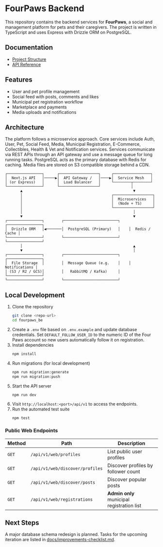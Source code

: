 # FourPaws Backend

This repository contains the backend services for **FourPaws**, a social and management platform for pets and their caregivers. The project is written in TypeScript and uses Express with Drizzle ORM on PostgreSQL.

## Documentation
* [Project Structure](docs/file-structure.md)
* [API Reference](docs/api-reference.md)

## Features
- User and pet profile management
- Social feed with posts, comments and likes
- Municipal pet registration workflow
- Marketplace and payments
- Media uploads and notifications

## Architecture
The platform follows a microservice approach. Core services include Auth, User, Pet, Social Feed, Media, Municipal Registration, E-Commerce, Collectibles, Health & Vet and Notification services. Services communicate via REST APIs through an API gateway and use a message queue for long running tasks. PostgreSQL acts as the primary database with Redis for caching. Media files are stored on S3 compatible storage behind a CDN.

```
┌────────────────┐      ┌──────────────────┐     ┌─────────────────┐
│  Next.js API   │─────▶│  API Gateway /   │────▶│  Service Mesh   │
│ (or Express)   │      │  Load Balancer   │     └────────┬────────┘
└────────────────┘      └──────────────────┘              │
       ▲                                                   ▼
       │                                         ┌──────────────────┐
       │                                         │  Microservices   │
       │                                         │  (Node + TS)     │
       │                                         └──────────────────┘
       │                                                   │
       ▼                                                   ▼
┌────────────────┐        ┌─────────────────────────┐    ┌────────────────┐
│  Drizzle ORM   │◀───────│  PostgreSQL (Primary)   │    │  Redis / Cache │
└────────────────┘        └─────────────────────────┘    └────────────────┘
       │                                                   ▲
       ▼                                                   │
┌────────────────┐        ┌─────────────────────────┐    ┌────────────────┐
│  File Storage  │        │  Message Queue (e.g.    │    │  Notifications │
│ (S3 / R2 / GCS)│        │   RabbitMQ / Kafka)     │    └────────────────┘
└────────────────┘        └─────────────────────────┘
```

## Local Development
1. Clone the repository
   ```bash
   git clone <repo-url>
   cd fourpaws_be
   ```
2. Create a `.env` file based on `.env.example` and update database credentials.
   Set `DEFAULT_FOLLOW_USER_ID` to the numeric ID of the Four Paws account so
   new users automatically follow it on registration.
3. Install dependencies
   ```bash
   npm install
   ```
4. Run migrations (for local development)
   ```bash
   npm run migration:generate
   npm run migration:push
   ```
5. Start the API server
   ```bash
   npm run dev
   ```
6. Visit `http://localhost:<port>/api/v1` to access the endpoints.
7. Run the automated test suite
   ```bash
   npm test
   ```

### Public Web Endpoints

| Method | Path | Description |
| ------ | ---- | ----------- |
| `GET`  | `/api/v1/web/profiles` | List public user profiles |
| `GET`  | `/api/v1/web/discover/profiles` | Discover profiles by follower count |
| `GET`  | `/api/v1/web/discover/posts` | Discover popular posts |
| `GET`  | `/api/v1/web/registrations` | **Admin only** municipal registration list |

## Next Steps
A major database schema redesign is planned. Tasks for the upcoming iteration are listed in [docs/improvements-checklist.md](docs/improvements-checklist.md).

